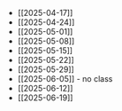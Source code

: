 - [[2025-04-17]]
- [[2025-04-24]]
- [[2025-05-01]]
- [[2025-05-08]]
- [[2025-05-15]]
- [[2025-05-22]]
- [[2025-05-29]]
- [[2025-06-05]] - no class
- [[2025-06-12]]
- [[2025-06-19]]